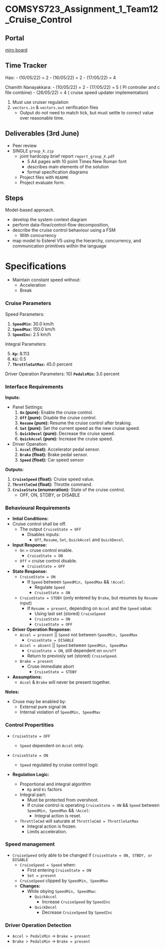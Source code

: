# COMSYS723_Assignment_1_Team12_Cruise_Control

## Portal 

[miro board](https://miro.com/app/board/uXjVO1jlEYU=/?share_link_id=275421005499)

## Time Tracker
Hao:
	- (10/05/22) = 2
	- (16/05/22) = 2
	- (17/05/22) = 4

Chamith Nanayakkara:
	- (10/05/22) = 2
	- (17/05/22) = 5 ( PI controller and c file combine)
	- (26/05/22) = 4 ( cruise speed updater implementation)

1. Must use cruiser regulation
2. `vectors.in` & `vectors.out` verification files
	- Output do not need to match tick, but must settle to correct value over reasonable time.

## Deliverables (3rd June)
- Peer review
- SINGLE `group_X.zip` 
	- joint hardcopy brief report `report_group_X.pdf`
		- 5 A4 pages with 10 point Times New Roman font
		- describes main elements of the solution
		- formal specification diagrams
	- Project files with `README`
	- Project evaluate form.

## Steps
Model-based approach.

- develop the system context diagram
- perform data-flow/control-flow decomposition, 
- describe the cruise control behaviour using a FSM
	- With concurrency
- map model to Esterel V5 using the hierarchy,  concurrency, and communication primitives within the language

# Specifications
- Maintain constant speed without:
	- Acceleration
	- Break

### Cruise Parameters
Speed Parameters:

1) **`SpeedMin`:** 30.0 km/h  
2) **`SpeedMax`:** 150.0 km/h  
3) **`SpeedInc`:** 2.5 km/h

Integral Parameters:

5) **`Kp`:** 8.113  
6) **`Ki`:** 0.5  
8) **`ThrottleSatMax`:** 45.0 percent  

Driver Operation Parameters:
10) **`PedalsMin`:** 3.0 percent

### Interface Requirements
**Inputs:**
- Panel Settings:
	1) **`On` (pure):** Enable the cruise control.  
	2) **`Off` (pure):** Disable the cruise control.  
	3) **`Resume` (pure):** Resume the cruise control after braking.  
	4) **`Set` (pure):** Set the current speed as the new cruise speed.  
	5) **`QuickDecel` (pure):** Decrease the cruise speed.  
	6) **`QuickAccel` (pure):** Increase the cruise speed.  
- Driver Operation:
	1) **`Accel` (float):** Accelerator pedal sensor.  
	2) **`Brake` (float):** Brake pedal sensor.  
	3) **`Speed` (float):** Car speed sensor

**Outputs:**
1) **`CruiseSpeed` (float):** Cruise speed value.  
2) **`ThrottleCmd` (float):** Throttle command.  
3) **`CruiseState` (enumeration):** State of the cruise control. 
	- OFF, ON,  STDBY, or DISABLE

### Behavioural Requirements
- **Intial Conditions:**
- Cruise control shall be off. 
	- The output `CruiseState = OFF`  
		- Disables inputs: 
			- `Off`, `Resume`, `Set`, `QuickAccel` and `QuickDecel`.
- **Input Response:**
	- `On` = cruse control enable.
		- `CruiseState = ON`   
	- `Off` = cruise control disable.
		- `CruiseState = OFF` 
- **State Response:**
	- `CruiseState = ON` 
		- If `Speed` between `SpeedMin, SpeedMax` && `!Accel`:
			- Regulate `Speed`
			- `CruiseState = ON`   
	- `CruiseState = STDBY` (only entered by `Brake`, but resumes by `Resume` input)
		- If `Resume = present`, depending on `Accel` and the `Speed` value:
			- Using last set (stored) `CruiseSpeed`
			- `CruiseState = ON`  
			- `CruiseState = OFF`  
- **Driver Operation Response:**
	- `Accel = present` ||   `Speed` not between `SpeedMin, SpeedMax`
		- `CruiseState = DISABLE`
	- `Accel = absent` ||   `Speed` between `SpeedMin, SpeedMax`
	 	- `CruiseState = ON`, still dependent on `on/off`
	 	- Return to previosly set (stored)  `CruiseSpeed`.
	- `Brake = present`
		- Cruse immediate abort
		 	- `CruiseState = STDBY`
 - **Assumptions:**
	 - `Accel` & `Brake` will never be present together. 

**Notes:**
- Cruse may be enabled by:
	- External pure signal `ON`
	- Internal violation of `SpeedMin, SpeedMax`

### Control Propertities
- `CruiseState = OFF`  
	- `Speed` dependent on `Accel` only.
- `CruiseState = ON` 
	-  `Speed` regulated by cruise control logic

- **Regulation Logic:**
	- Proportional and integral algorithm
		- `Kp` and `Ki` factors
	- Integral part:
		- Must be protected from overshoot.
		- If cruise control is operating `CruiseState = ON` && `Speed` between `SpeedMin, SpeedMax` && `!Accel`:
			- Integral action is reset.
	- `ThrottleCmd` will saturate at `ThrottleCmd = ThrottleSatMax`
		- Integral action is frozen.
		- Limits acceleration.

### Speed management
- `CruiseSpeed` only able to be changed if `CruiseState = ON, STBDY, or DISABLE`
	- `CruiseSpeed = Speed`  when:
		- First entering `CruiseState = ON`
		- `Set = present`
	- `CruiseSpeed` clipped by `SpeedMin, SpeedMax`
	- **Changes:**
		- While obying `SpeedMin, SpeedMax`:
			- `QuickAccel`
				- Increase `CruiseSpeed` by `SpeedInc`
			- `QuickDecel`
				- Decrease `CruiseSpeed` by `SpeedInc`

### Driver Operation Detection
- `Accel > PedalsMin` -> `Brake = present`
- `Brake > PedalsMin` -> `Brake = present`
